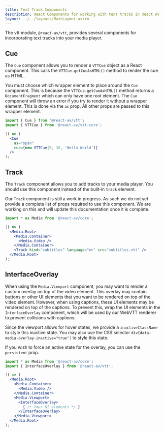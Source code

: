 ```yaml
---
title: Text Track Components
description: React Components for working with text tracks in React AV.
layout: ../../layouts/MainLayout.astro
---
```


The vtt module, `@react-av/vtt`, provides several components for incorporating text tracks into your media player.

## Cue

The `Cue` component allows you to render a `VTTCue` object as a React component. This calls the `VTTCue.getCueAsHTML()` method to render the cue as HTML.

You must choose which wrapper element to place around the `Cue` component. This is because the `VTTCue.getCueAsHTML()` method returns a `DocumentFragment` which can only have one root element. The `Cue` component will throw an error if you try to render it without a wrapper element. This is done via the `as` prop. All other props are passed to this wrapper element.

```jsx
import { Cue } from '@react-av/vtt';
import { VTTCue } from '@react-av/vtt-core';

() => (
  <Cue
    as="span"
    cue={new VTTCue(0, 10, 'Hello World')}
  />
);
```

## Track

The `Track` component allows you to add tracks to your media player. You should use this component instead of the built-in `track` element.

<!-- TODO: once the Track component is cleaned up, this should be updated -->

Our `Track` component is still a work in progress. As such we do not yet provide a complete list of props required to use this component. We are working on this and will update this documentation once it is complete.

```jsx
import * as Media from '@react-av/core';

() => (
  <Media.Root>
    <Media.Container>
      <Media.Video />
    </Media.Container>
    <Track kind="subtitles" language="en" src="subtitles.vtt" />
  </Media.Root>
);
```

## InterfaceOverlay

When using the `Media.Viewport` component, you may want to render a custom overlay on top of the video element. This overlay may contain buttons or other UI elements that you want to be rendered on top of the video element. However, when using captions, these UI elements may be rendered on top of the captions. To prevent this, wrap the UI elements in the `InterfaceOverlay` component, which will be used by our WebVTT renderer to prevent collisions with captions.

Since the viewport allows for hover states, we provide a `inactiveClassName` to style this inactive state. You may also use the CSS selector `div[data-media-overlay-inactive="true"]` to style this state.

If you wish to force an active state for the overlay, you can use the `persistent` prop.

```jsx
import * as Media from '@react-av/core';
import { InterfaceOverlay } from '@react-av/vtt';

() => (
  <Media.Root>
    <Media.Container>
      <Media.Video />
    </Media.Container>
    <Media.Viewport>
      <InterfaceOverlay>
        { /* Your UI elements */ }
      </InterfaceOverlay>
    </Media.Viewport>
  </Media.Root>
);
```